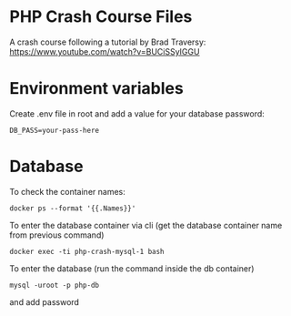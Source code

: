 # PHP Crash Course Files

A crash course following a tutorial by Brad Traversy:
https://www.youtube.com/watch?v=BUCiSSyIGGU

# Environment variables
Create .env file in root and add a value for your database password:
```
DB_PASS=your-pass-here
```

# Database

To check the container names:
```
docker ps --format '{{.Names}}'
```

To enter the database container via cli (get the database container name from previous command)
```
docker exec -ti php-crash-mysql-1 bash
```

To enter the database (run the command inside the db container)
```
mysql -uroot -p php-db
```
and add password